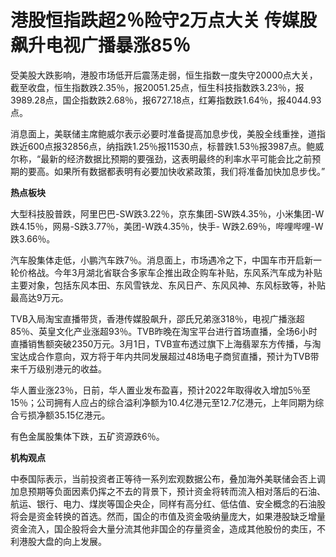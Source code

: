 # 港股恒指跌超2％险守2万点大关 传媒股飙升电视广播暴涨85％

受美股大跌影响，港股市场低开后震荡走弱，恒生指数一度失守20000点大关，截至收盘，恒生指数跌2.35％，报20051.25点，恒生科技指数跌3.23％，报3989.28点，国企指数跌2.68％，报6727.18点，红筹指数跌1.64％，报4044.93点。

消息面上，美联储主席鲍威尔表示必要时准备提高加息步伐，美股全线重挫，道指跌近600点报32856点，纳指跌1.25％报11530点，标普跌1.53％报3987点。鲍威尔称，“最新的经济数据比预期的要强劲，这表明最终的利率水平可能会比之前预期的要高。如果所有数据都表明有必要加快收紧政策，我们将准备加快加息步伐。”

**热点板块**

大型科技股普跌，阿里巴巴-SW跌3.22％，京东集团-SW跌4.35％，小米集团-W跌4.15％，网易-S跌3.77％，美团-W跌4.35％，快手-
W跌2.69％，哔哩哔哩-W跌3.66％。

汽车股集体走低，小鹏汽车跌7％。消息面上，市场遇冷之下，中国车市开启新一轮价格战。今年3月湖北省联合多家车企推出政企购车补贴，东风系汽车成为补贴主要对象，包括东风本田、东风雪铁龙、东风日产、东风风神、东风标致等，补贴最高达9万元。

TVB入局淘宝直播带货，香港传媒股飙升，邵氏兄弟涨318％，电视广播涨超85％、英皇文化产业涨超93％。TVB昨晚在淘宝平台进行首场直播，全场6小时直播销售额突破2350万元。3月1日，TVB宣布透过旗下上海翡翠东方传播，与淘宝达成合作意向，双方将于年内共同发展超过48场电子商贸直播，预计为TVB带来千万级别港元的收益。

华人置业涨23％，日前，华人置业发布盈喜，预计2022年取得收入增加5％至15％；公司拥有人应占的综合溢利净额为10.4亿港元至12.7亿港元，上年同期为综合亏损净额35.15亿港元。

有色金属股集体下跌，五矿资源跌6％。

**机构观点**

中泰国际表示，当前投资者正等待一系列宏观数据公布，叠加海外美联储会否上调加息预期等负面因素仍挥之不去的背景下，预计资金将转而流入相对落后的石油、航运、银行、电力、煤炭等国企央企，同样有高分红、低估值、安全概念的石油股将会是资金转换的首选。然而，国企的市值及资金吸纳量庞大，如果港股缺乏增量资金流入，国企股将会大量分流其他非国企的存量资金，造成其他股份的卖压，不利港股大盘的向上发展。

